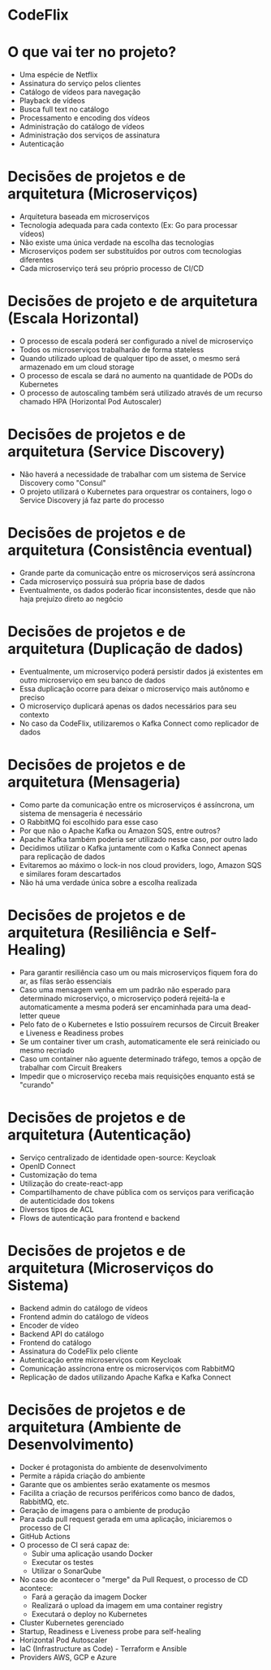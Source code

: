 # CodeFlix

# O que vai ter no projeto?

- Uma espécie de Netflix
- Assinatura do serviço pelos clientes
- Catálogo de vídeos para navegação
- Playback de vídeos
- Busca full text no catálogo
- Processamento e encoding dos vídeos
- Administração do catálogo de vídeos
- Administração dos serviços de assinatura
- Autenticação

# Decisões de projetos e de arquitetura (Microserviços)

- Arquitetura baseada em microserviços
- Tecnologia adequada para cada contexto (Ex: Go para processar vídeos)
- Não existe uma única verdade na escolha das tecnologias
- Microserviços podem ser substituídos por outros com tecnologias diferentes
- Cada microserviço terá seu próprio processo de CI/CD

# Decisões de projeto e de arquitetura (Escala Horizontal)

- O processo de escala poderá ser configurado a nível de microserviço
- Todos os microserviços trabalharão de forma stateless
- Quando utilizado upload de qualquer tipo de asset, o mesmo será armazenado em um cloud storage
- O processo de escala se dará no aumento na quantidade de PODs do Kubernetes
- O processo de autoscaling também será utilizado através de um recurso chamado HPA (Horizontal Pod Autoscaler)

# Decisões de projetos e de arquitetura (Service Discovery)

- Não haverá a necessidade de trabalhar com um sistema de Service Discovery como "Consul"
- O projeto utilizará o Kubernetes para orquestrar os containers, logo o Service Discovery já faz parte do processo

# Decisões de projetos e de arquitetura (Consistência eventual)

- Grande parte da comunicação entre os microserviços será assíncrona
- Cada microserviço possuirá sua própria base de dados
- Eventualmente, os dados poderão ficar inconsistentes, desde que não haja prejuízo direto ao negócio

# Decisões de projetos e de arquitetura (Duplicação de dados)

- Eventualmente, um microserviço poderá persistir dados já existentes em outro microserviço em seu banco de dados
- Essa duplicação ocorre para deixar o microserviço mais autônomo e preciso
- O microserviço duplicará apenas os dados necessários para seu contexto
- No caso da CodeFlix, utilizaremos o Kafka Connect como replicador de dados

# Decisões de projetos e de arquitetura (Mensageria)

- Como parte da comunicação entre os microserviços é assíncrona, um sistema de mensageria é necessário
- O RabbitMQ foi escolhido para esse caso
- Por que não o Apache Kafka ou Amazon SQS, entre outros?
- Apache Kafka também poderia ser utilizado nesse caso, por outro lado
- Decidimos utilizar o Kafka juntamente com o Kafka Connect apenas para replicação de dados
- Evitaremos ao máximo o lock-in nos cloud providers, logo, Amazon SQS e similares foram descartados
- Não há uma verdade única sobre a escolha realizada

# Decisões de projetos e de arquitetura (Resiliência e Self-Healing)

- Para garantir resiliência caso um ou mais microserviços fiquem fora do ar, as filas serão essenciais
- Caso uma mensagem venha em um padrão não esperado para determinado microserviço, o microserviço poderá rejeitá-la e automaticamente a mesma poderá ser encaminhada para uma dead-letter queue
- Pelo fato de o Kubernetes e Istio possuírem recursos de Circuit Breaker e Liveness e Readiness probes
- Se um container tiver um crash, automaticamente ele será reiniciado ou mesmo recriado
- Caso um container não aguente determinado tráfego, temos a opção de trabalhar com Circuit Breakers
- Impedir que o microserviço receba mais requisições enquanto está se "curando"

# Decisões de projetos e de arquitetura (Autenticação)

- Serviço centralizado de identidade open-source: Keycloak
- OpenID Connect
- Customização do tema
- Utilização do create-react-app
- Compartilhamento de chave pública com os serviços para verificação de autenticidade dos tokens
- Diversos tipos de ACL
- Flows de autenticação para frontend e backend

# Decisões de projetos e de arquitetura (Microserviços do Sistema)

- Backend admin do catálogo de vídeos
- Frontend admin do catálogo de vídeos
- Encoder de vídeo
- Backend API do catálogo
- Frontend do catálogo
- Assinatura do CodeFlix pelo cliente
- Autenticação entre microserviços com Keycloak
- Comunicação assíncrona entre os microserviços com RabbitMQ
- Replicação de dados utilizando Apache Kafka e Kafka Connect

# Decisões de projetos e de arquitetura (Ambiente de Desenvolvimento)

- Docker é protagonista do ambiente de desenvolvimento
- Permite a rápida criação do ambiente
- Garante que os ambientes serão exatamente os mesmos
- Facilita a criação de recursos periféricos como banco de dados, RabbitMQ, etc.
- Geração de imagens para o ambiente de produção
- Para cada pull request gerada em uma aplicação, iniciaremos o processo de CI
- GitHub Actions
- O processo de CI será capaz de:
  - Subir uma aplicação usando Docker
  - Executar os testes
  - Utilizar o SonarQube
- No caso de acontecer o "merge" da Pull Request, o processo de CD acontece:
  - Fará a geração da imagem Docker
  - Realizará o upload da imagem em uma container registry
  - Executará o deploy no Kubernetes
- Cluster Kubernetes gerenciado
- Startup, Readiness e Liveness probe para self-healing
- Horizontal Pod Autoscaler
- IaC (Infrastructure as Code) - Terraform e Ansible
- Providers AWS, GCP e Azure
